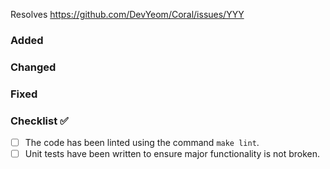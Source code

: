 Resolves https://github.com/DevYeom/Coral/issues/YYY

### Added

### Changed

### Fixed

### Checklist ✅

- [ ] The code has been linted using the command `make lint`.
- [ ] Unit tests have been written to ensure major functionality is not broken.
